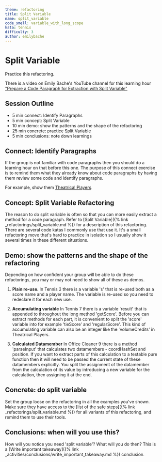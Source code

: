 ```yaml
---
theme: refactoring
title: Split Variable
name: split_variable
code_smell: variable_with_long_scope
kata: tennis
difficulty: 3
author: emilybache
---
```


# Split Variable

Practice this refactoring.

There is a video on Emily Bache's YouTube channel for this learning hour ["Prepare a Code Paragraph for Extraction with Split Variable"](https://youtu.be/wPmJz2ynb3k)

## Session Outline

* 5 min connect: Identify Paragraphs
* 5 min concept: Split Variable
* 10 min demo: show the patterns and the shape of the refactoring
* 25 min concrete: practice Split Variable
* 5 min conclusions: note down learnings

## Connect: Identify Paragraphs
If the group is not familiar with code paragraphs then you should do a learning hour on that before this one. The purpose of this connect exercise is to remind them what they already know about code paragraphs by having them review some code and identify paragraphs.

For example, show them [Theatrical Players](https://github.com/emilybache/Theatrical-Players-Refactoring-Kata). 

## Concept: Split Variable Refactoring
The reason to do split variable is often so that you can more easily extract a method for a code paragraph. Refer to [Split Variable]({% link _refactorings/split_variable.md %}) for a description of this refactoring. There are several code katas I commonly use that use it. It's a small refactoring move that's hard to practice in isolation so I usually show it several times in these different situations.

## Demo: show the patterns and the shape of the refactoring
Depending on how confident your group will be able to do these refactorings, you may or may not need to show all of these as demos.

1. **Plain re-use**. In Tennis 3 there is a variable 's' that is re-used both as a score name and a player name. The variable is re-used so you need to redeclare it for each new use.

2. **Accumulating variable** In Tennis 7 there is a variable 'result' that is appended to throughout the long method 'getScore'. Before you can extract methods for each part, it is convenient to split the 'score' variable into for example 'tieScore' and 'regularScore'. This kind of accumulating variable can also be an integer like the 'volumeCredits' in Theatrical Players.

3. **Calculated Datamember** In Office Cleaner 9 there is a method 'parseInput' that calculates two datamembers - coordHashSet and position. If you want to extract parts of this calculation to a testable pure function then it will need to be passed the current state of these datamembers explicitly. You split the assignment of the datamember from the calculation of its value by introducing a new variable for the calculation, then assigning it at the end.

## Concrete: do split variable
Set the group loose on the refactoring in all the examples you've shown. Make sure they have access to the [list of the safe steps]({% link _refactorings/split_variable.md %}) for all variants of this refactoring, and remind them to use their tools.

## Conclusions: when will you use this?
How will you notice you need 'split variable'?  What will you do then? This is a [Write important takeaway]({% link _activities/conclusions/write_important_takeaway.md %}) conclusion.

